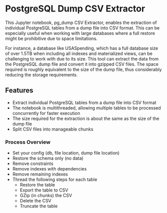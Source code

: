 # PostgreSQL Dump CSV Extractor
This Jupyter notebook, pg_dump CSV Extractor, enables the extraction of individual PostgreSQL tables from a dump file into CSV format. This can be especially useful when working with large databases where a full restore might be prohibitive due to space limitations.

For instance, a database like USASpending, which has a full database size of over 1.5TB when including all indexes and materialized views, can be challenging to work with due to its size. This tool can extract the data from the PostgreSQL dump file and convert it into gzipped CSV files. The space required is roughly equivalent to the size of the dump file, thus considerably reducing the storage requirements.

## Features
- Extract individual PostgreSQL tables from a dump file into CSV format
- The notebook is multithreaded, allowing multiple tables to be processed concurrently for faster execution
- The size required for the extraction is about the same as the size of the dump file
- Split CSV files into manageable chunks

### Process Overview
- Set your config (db, file location, dump file location)
- Restore the schema only (no data)
- Remove constraints
- Remove indexes with dependencies
- Remove remaining indexes
- Thread the following steps for each table
  - Restore the table
  - Export the table to CSV
  - GZip (in chunks) the CSV
  - Delete the CSV
  - Truncate the table
